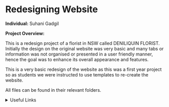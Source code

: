 # Redesigning Website
**Individual:** Suhani Gadgil

**Project Overview:**

This is a redesign project of a florist in NSW called DENILIQUIN FLORIST. Initially the design on the original website was very basic and many tabs or information was not organised or presented in a user friendly manner, hence the goal was to enhance its overall appearance and features. 

This is a very basic redesign of the website as this was a first year project so as students we were instructed to use templates to re-create the website.

All files can be found in their relevant folders.

<details><summary>Useful Links</summary>

Documentation: [Google Doc](https://docs.google.com/document/d/15KAcuPQAfdUmM_MxxrLAAtP-7yB0c69W6SBlHX07XCs/edit?usp=sharing)

